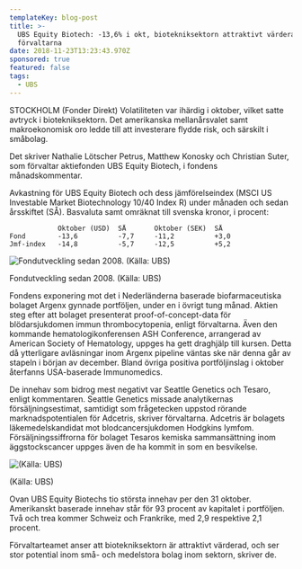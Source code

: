 ```yaml
---
templateKey: blog-post
title: >-
  UBS Equity Biotech: -13,6% i okt, biotekniksektorn attraktivt värderad enligt
  förvaltarna
date: 2018-11-23T13:23:43.970Z
sponsored: true
featured: false
tags:
  - UBS
---
```

STOCKHOLM (Fonder Direkt) Volatiliteten var ihärdig i oktober, vilket satte avtryck i biotekniksektorn. Det amerikanska mellanårsvalet samt makroekonomisk oro ledde till att investerare flydde risk, och särskilt i småbolag.

Det skriver Nathalie Lötscher Petrus, Matthew Konosky och Christian Suter, som förvaltar aktiefonden UBS Equity Biotech, i fondens månadskommentar.

Avkastning för UBS Equity Biotech och dess jämförelseindex (MSCI US Investable Market Biotechnology 10/40 Index R) under månaden och sedan årsskiftet (SÅ). Basvaluta samt omräknat till svenska kronor, i procent:

```
            Oktober (USD)  SÅ       Oktober (SEK)  SÅ            
Fond        -13,6          -7,7     -11,2          +3,0          
Jmf-index   -14,8          -5,7     -12,5          +5,2
```

![Fondutveckling sedan 2008. (Källa: UBS)](/img/41.png)

<span class="image-caption">Fondutveckling sedan 2008. (Källa: UBS)</span>

Fondens exponering mot det i Nederländerna baserade biofarmaceutiska bolaget Argenx gynnade portföljen, under en i övrigt tung månad. Aktien steg efter att bolaget presenterat proof-of-concept-data för blödarsjukdomen immun thrombocytopenia, enligt förvaltarna. Även den kommande hematologikonferensen ASH Conference, arrangerad av American Society of Hematology, uppges ha gett draghjälp till kursen. Detta då ytterligare avläsningar inom Argenx pipeline väntas ske när denna går av stapeln i början av december. Bland övriga positiva portföljinslag i oktober återfanns USA-baserade Immunomedics.


De innehav som bidrog mest negativt var Seattle Genetics och Tesaro, enligt kommentaren. Seattle Genetics missade analytikernas försäljningsestimat, samtidigt som frågetecken uppstod rörande marknadspotentialen för Adcetris, skriver förvaltarna. Adcetris är bolagets läkemedelskandidat mot blodcancersjukdomen Hodgkins lymfom. Försäljningssiffrorna för bolaget Tesaros kemiska sammansättning inom äggstockscancer uppges även de ha kommit in som en besvikelse.

![(Källa: UBS)](/img/42.png)

<span class="image-caption">(Källa: UBS)</span>

Ovan UBS Equity Biotechs tio största innehav per den 31 oktober. Amerikanskt baserade innehav står för 93 procent av kapitalet i portföljen. Två och trea kommer Schweiz och Frankrike, med 2,9 respektive 2,1 procent.

Förvaltarteamet anser att biotekniksektorn är attraktivt värderad, och ser stor potential inom små- och medelstora bolag inom sektorn, skriver de.
